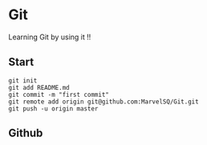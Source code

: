 # Git

Learning Git by using it !!

## Start

```
git init
git add README.md
git commit -m "first commit"
git remote add origin git@github.com:MarvelSQ/Git.git
git push -u origin master
```
## Github
